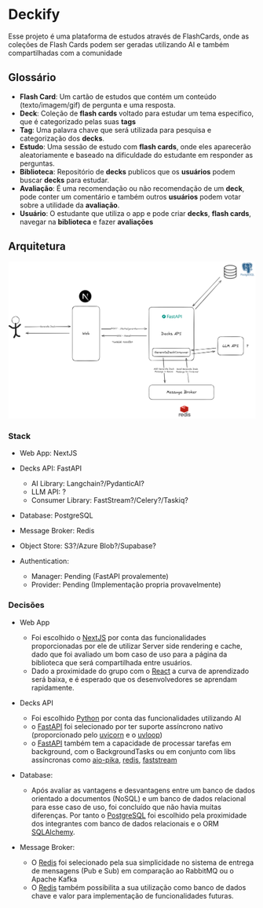 # Deckify

Esse projeto é uma plataforma de estudos através de FlashCards, onde as coleções de Flash Cards podem ser geradas utilizando AI e também compartilhadas com a comunidade

## Glossário

- **Flash Card**: Um cartão de estudos que contém um conteúdo (texto/imagem/gif) de pergunta e uma resposta.
- **Deck**: Coleção de **flash cards** voltado para estudar um tema especifico, que é categorizado pelas suas **tags**
- **Tag**: Uma palavra chave que será utilizada para pesquisa e categorização dos **decks**.
- **Estudo**: Uma sessão de estudo com **flash cards**, onde eles aparecerão aleatoriamente e baseado na dificuldade do estudante em responder as perguntas.
- **Biblioteca**: Repositório de **decks** publicos que os **usuários** podem buscar **decks** para estudar.
- **Avaliação**: É uma recomendação ou não recomendação de um **deck**, pode conter um comentário e também outros **usuários** podem votar sobre a utilidade da **avaliação**.
- **Usuário**: O estudante que utiliza o app e pode criar **decks**, **flash cards**, navegar na **biblioteca** e fazer **avaliações**

## Arquitetura

![arquitecture](./archtecture-basic.png)

### Stack

- Web App: NextJS

- Decks API: FastAPI

  - AI Library: Langchain?/PydanticAI?
  - LLM API: ?
  - Consumer Library: FastStream?/Celery?/Taskiq?

- Database: PostgreSQL
- Message Broker: Redis
- Object Store: S3?/Azure Blob?/Supabase?

- Authentication:

  - Manager: Pending (FastAPI provalemente)
  - Provider: Pending (Implementação propria provavelmente)

### Decisões

- Web App

  - Foi escolhido o [NextJS](https://nextjs.org/) por conta das funcionalidades proporcionadas por ele de utilizar Server side rendering e cache, dado que foi avaliado um bom caso de uso para a página da biblioteca que será compartilhada entre usuários.
  - Dado a proximidade do grupo com o [React](https://react.dev/) a curva de aprendizado será baixa, e é esperado que os desenvolvedores se aprendam rapidamente.

- Decks API

  - Foi escolhido [Python](https://www.python.org/) por conta das funcionalidades utilizando AI
  - o [FastAPI](https://fastapi.tiangolo.com/) foi selecionado por ter suporte assíncrono nativo (proporcionado pelo [uvicorn](https://uvicorn.dev/) e o [uvloop](https://uvloop.readthedocs.io/))
  - o [FastAPI](https://fastapi.tiangolo.com/) também tem a capacidade de processar tarefas em background, com o BackgroundTasks ou em conjunto com libs assíncronas como [aio-pika](https://docs.aio-pika.com/), [redis](https://redis.readthedocs.io/en/latest/), [faststream](https://faststream.ag2.ai/latest/)

- Database:

  - Após avaliar as vantagens e desvantagens entre um banco de dados orientado a documentos (NoSQL) e um banco de dados relacional para esse caso de uso, foi concluído que não havia muitas diferenças. Por tanto o [PostgreSQL](https://www.postgresql.org/) foi escolhido pela proximidade dos integrantes com banco de dados relacionais e o ORM [SQLAlchemy](https://www.sqlalchemy.org/).

- Message Broker:

  - O [Redis](https://redis.io/) foi selecionado pela sua simplicidade no sistema de entrega de mensagens (Pub e Sub) em comparação ao RabbitMQ ou o Apache Kafka
  - O [Redis](https://redis.io/) também possibilita a sua utilização como banco de dados chave e valor para implementação de funcionalidades futuras.
